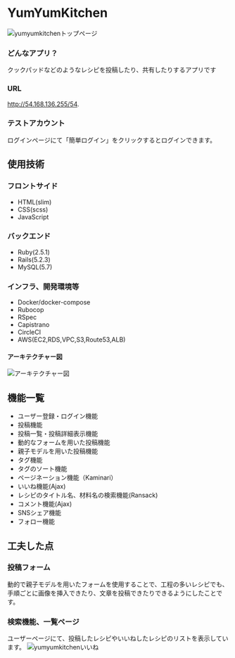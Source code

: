 # YumYumKitchen
![yumyumkitchenトップページ](https://user-images.githubusercontent.com/55547500/77252259-056ac900-6c96-11ea-8222-36c9a67fb4d4.png)

### どんなアプリ？
クックパッドなどのようなレシピを投稿したり、共有したりするアプリです

### URL
http://54.168.136.255/54.

### テストアカウント
ログインページにて「簡単ログイン」をクリックするとログインできます。

## 使用技術

### フロントサイド
- HTML(slim)
- CSS(scss)
- JavaScript

### バックエンド
- Ruby(2.5.1)
- Rails(5.2.3)
- MySQL(5.7)

### インフラ、開発環境等
- Docker/docker-compose
- Rubocop
- RSpec
- Capistrano
- CircleCI
- AWS(EC2,RDS,VPC,S3,Route53,ALB)
#### アーキテクチャー図
![アーキテクチャー図](https://user-images.githubusercontent.com/55547500/77252055-457d7c00-6c95-11ea-9364-e9789d8cd288.png)

## 機能一覧
- ユーザー登録・ログイン機能
- 投稿機能
- 投稿一覧・投稿詳細表示機能
- 動的なフォームを用いた投稿機能
- 親子モデルを用いた投稿機能
- タグ機能
- タグのソート機能
- ページネーション機能（Kaminari）
- いいね機能(Ajax)
- レシピのタイトル名、材料名の検索機能(Ransack)
- コメント機能(Ajax)
- SNSシェア機能
- フォロー機能

## 工夫した点
### 投稿フォーム
動的で親子モデルを用いたフォームを使用することで、工程の多いレシピでも、手順ごとに画像を挿入できたり、文章を投稿できたりできるようにしたことです。

### 検索機能、一覧ページ
ユーザーページにて、投稿したレシピやいいねしたレシピのリストを表示しています。
![yumyumkitchenいいね](https://user-images.githubusercontent.com/55547500/77252256-01d74200-6c96-11ea-9e55-2d334a58279b.png)

